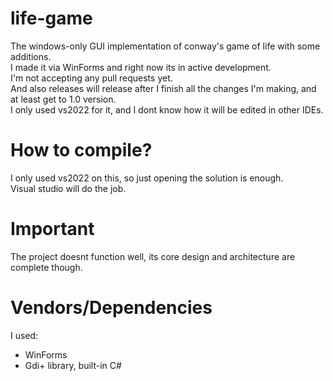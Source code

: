 # life-game
The windows-only GUI implementation of conway's game of life with some additions.  
I made it via WinForms and right now its in active development.  
I'm not accepting any pull requests yet.  
And also releases will release after I finish all the changes I'm making, and at least get to 1.0 version.  
I only used vs2022 for it, and I dont know how it will be edited in other IDEs.

# How to compile?
I only used vs2022 on this, so just opening the solution is enough.  
Visual studio will do the job.  

# Important
The project doesnt function well, its core design and architecture are complete though.

# Vendors/Dependencies
I used:
* WinForms
* Gdi+ library, built-in C#
